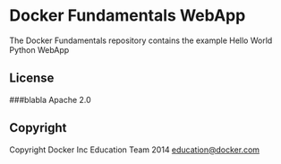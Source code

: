 Docker Fundamentals WebApp
==========================

The Docker Fundamentals repository contains the example Hello World Python WebApp

## License
###blabla
Apache 2.0

## Copyright

Copyright Docker Inc Education Team 2014 <education@docker.com>
